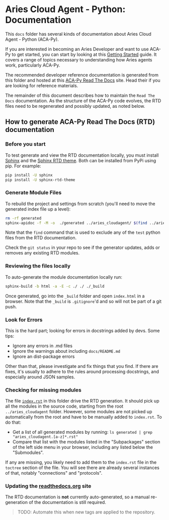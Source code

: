 # Aries Cloud Agent - Python: Documentation

This `docs` folder has several kinds of documentation about Aries Cloud Agent - Python (ACA-Py).

If you are interested in becoming an Aries Developer and want to use ACA-Py to get started, you
can start by looking at this [Getting Started](/docs/GettingStartedAriesDev/README.md) guide. It covers
a range of topics necessary to understanding how Aries agents work, particularly ACA-Py.

The recommended developer reference documentation is generated from this folder and hosted
at this [ACA-Py Read The Docs](https://aries-cloud-agent-python.readthedocs.io/en/latest/) site.
Head their if you are looking for reference materials.

The remainder of this document describes how to maintain the `Read The Docs` documentation. As
the structure of the ACA-Py code evolves, the RTD files need to be regenerated and possibly
updated, as noted below.

## How to generate ACA-Py Read The Docs (RTD) documentation

### Before you start

To test generate and view the RTD documentation locally, you must install [Sphinx](https://www.sphinx-doc.org/en/master/) and the
[Sphinx RTD theme](https://pypi.org/project/sphinx-rtd-theme/). Both can be installed from PyPi using pip. For example:

``` bash
pip install -U sphinx
pip install -U sphinx-rtd-theme
```

### Generate Module Files

To rebuild the project and settings from scratch (you'll need to move the generated index file up a level):

``` bash
rm -rf generated
sphinx-apidoc -f -M -o  ./generated ../aries_cloudagent/ $(find ../aries_cloudagent/ -name '*tests*')
```

Note that the `find` command that is used to exclude any of the `test` python files from the RTD documentation.

Check the  `git status` in your repo to see if the generator updates, adds or removes any existing RTD modules.

### Reviewing the files locally

To auto-generate the module documentation locally run:

``` bash
sphinx-build -b html -a -E -c ./ ./ ./_build
```

Once generated, go into the `_build` folder and open `index.html` in a browser. Note that the `_build` is
`.gitignore`'d and so will not be part of a git push.

### Look for Errors

This is the hard part; looking for errors in docstrings added by devs. Some tips:

- Ignore any errors in .md files
- Ignore the warnings about including `docs/README.md`
- Ignore an dist-package errors

Other than that, please investigate and fix things that you find. If there are fixes, it's usually
to adhere to the rules around processing docstrings, and especially around JSON samples.

### Checking for missing modules

The file [`index.rst`](index.rst) in this folder drive the RTD generation. It should pick up all the modules
in the source code, starting from the root `../aries_cloudagent` folder. However, some modules
are not picked up automatically from the root and have to be manually added to `index.rst`. To do that:

* Get a list of all generated modules by running: `ls generated | grep "aries_cloudagent.[a-z]*.rst"`
* Compare that list with the modules listed in the "Subpackages" section of the left side menu in your browser, including any listed below the "Submodules".

If any are missing, you likely need to add them to the `index.rst` file in the `toctree` section of the file.
You will see there are already several instances of that, notably "connections" and "protocols".

### Updating the [readthedocs.org](https://readthedocs.org) site

The RTD documentation is **not** currently auto-generated, so a manual re-generation of the documentation
is still required.

> TODO: Automate this when new tags are applied to the repository.